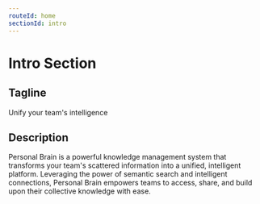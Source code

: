 ```yaml
---
routeId: home
sectionId: intro
---
```

# Intro Section

## Tagline
Unify your team's intelligence

## Description
Personal Brain is a powerful knowledge management system that transforms your team's scattered information into a unified, intelligent platform. Leveraging the power of semantic search and intelligent connections, Personal Brain empowers teams to access, share, and build upon their collective knowledge with ease.

